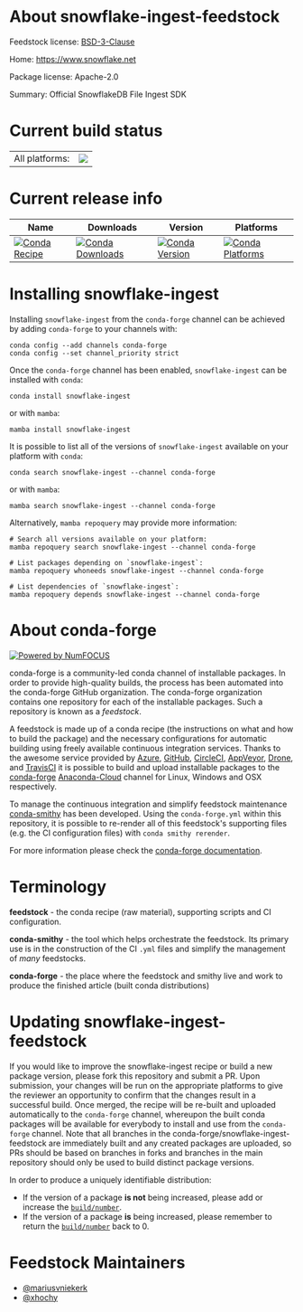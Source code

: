 About snowflake-ingest-feedstock
================================

Feedstock license: [BSD-3-Clause](https://github.com/conda-forge/snowflake-ingest-feedstock/blob/main/LICENSE.txt)

Home: https://www.snowflake.net

Package license: Apache-2.0

Summary: Official SnowflakeDB File Ingest SDK

Current build status
====================


<table><tr><td>All platforms:</td>
    <td>
      <a href="https://dev.azure.com/conda-forge/feedstock-builds/_build/latest?definitionId=12381&branchName=main">
        <img src="https://dev.azure.com/conda-forge/feedstock-builds/_apis/build/status/snowflake-ingest-feedstock?branchName=main">
      </a>
    </td>
  </tr>
</table>

Current release info
====================

| Name | Downloads | Version | Platforms |
| --- | --- | --- | --- |
| [![Conda Recipe](https://img.shields.io/badge/recipe-snowflake--ingest-green.svg)](https://anaconda.org/conda-forge/snowflake-ingest) | [![Conda Downloads](https://img.shields.io/conda/dn/conda-forge/snowflake-ingest.svg)](https://anaconda.org/conda-forge/snowflake-ingest) | [![Conda Version](https://img.shields.io/conda/vn/conda-forge/snowflake-ingest.svg)](https://anaconda.org/conda-forge/snowflake-ingest) | [![Conda Platforms](https://img.shields.io/conda/pn/conda-forge/snowflake-ingest.svg)](https://anaconda.org/conda-forge/snowflake-ingest) |

Installing snowflake-ingest
===========================

Installing `snowflake-ingest` from the `conda-forge` channel can be achieved by adding `conda-forge` to your channels with:

```
conda config --add channels conda-forge
conda config --set channel_priority strict
```

Once the `conda-forge` channel has been enabled, `snowflake-ingest` can be installed with `conda`:

```
conda install snowflake-ingest
```

or with `mamba`:

```
mamba install snowflake-ingest
```

It is possible to list all of the versions of `snowflake-ingest` available on your platform with `conda`:

```
conda search snowflake-ingest --channel conda-forge
```

or with `mamba`:

```
mamba search snowflake-ingest --channel conda-forge
```

Alternatively, `mamba repoquery` may provide more information:

```
# Search all versions available on your platform:
mamba repoquery search snowflake-ingest --channel conda-forge

# List packages depending on `snowflake-ingest`:
mamba repoquery whoneeds snowflake-ingest --channel conda-forge

# List dependencies of `snowflake-ingest`:
mamba repoquery depends snowflake-ingest --channel conda-forge
```


About conda-forge
=================

[![Powered by
NumFOCUS](https://img.shields.io/badge/powered%20by-NumFOCUS-orange.svg?style=flat&colorA=E1523D&colorB=007D8A)](https://numfocus.org)

conda-forge is a community-led conda channel of installable packages.
In order to provide high-quality builds, the process has been automated into the
conda-forge GitHub organization. The conda-forge organization contains one repository
for each of the installable packages. Such a repository is known as a *feedstock*.

A feedstock is made up of a conda recipe (the instructions on what and how to build
the package) and the necessary configurations for automatic building using freely
available continuous integration services. Thanks to the awesome service provided by
[Azure](https://azure.microsoft.com/en-us/services/devops/), [GitHub](https://github.com/),
[CircleCI](https://circleci.com/), [AppVeyor](https://www.appveyor.com/),
[Drone](https://cloud.drone.io/welcome), and [TravisCI](https://travis-ci.com/)
it is possible to build and upload installable packages to the
[conda-forge](https://anaconda.org/conda-forge) [Anaconda-Cloud](https://anaconda.org/)
channel for Linux, Windows and OSX respectively.

To manage the continuous integration and simplify feedstock maintenance
[conda-smithy](https://github.com/conda-forge/conda-smithy) has been developed.
Using the ``conda-forge.yml`` within this repository, it is possible to re-render all of
this feedstock's supporting files (e.g. the CI configuration files) with ``conda smithy rerender``.

For more information please check the [conda-forge documentation](https://conda-forge.org/docs/).

Terminology
===========

**feedstock** - the conda recipe (raw material), supporting scripts and CI configuration.

**conda-smithy** - the tool which helps orchestrate the feedstock.
                   Its primary use is in the construction of the CI ``.yml`` files
                   and simplify the management of *many* feedstocks.

**conda-forge** - the place where the feedstock and smithy live and work to
                  produce the finished article (built conda distributions)


Updating snowflake-ingest-feedstock
===================================

If you would like to improve the snowflake-ingest recipe or build a new
package version, please fork this repository and submit a PR. Upon submission,
your changes will be run on the appropriate platforms to give the reviewer an
opportunity to confirm that the changes result in a successful build. Once
merged, the recipe will be re-built and uploaded automatically to the
`conda-forge` channel, whereupon the built conda packages will be available for
everybody to install and use from the `conda-forge` channel.
Note that all branches in the conda-forge/snowflake-ingest-feedstock are
immediately built and any created packages are uploaded, so PRs should be based
on branches in forks and branches in the main repository should only be used to
build distinct package versions.

In order to produce a uniquely identifiable distribution:
 * If the version of a package **is not** being increased, please add or increase
   the [``build/number``](https://docs.conda.io/projects/conda-build/en/latest/resources/define-metadata.html#build-number-and-string).
 * If the version of a package **is** being increased, please remember to return
   the [``build/number``](https://docs.conda.io/projects/conda-build/en/latest/resources/define-metadata.html#build-number-and-string)
   back to 0.

Feedstock Maintainers
=====================

* [@mariusvniekerk](https://github.com/mariusvniekerk/)
* [@xhochy](https://github.com/xhochy/)

